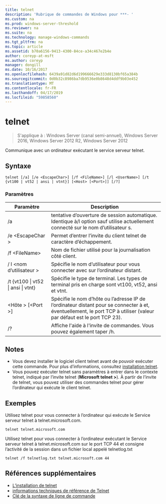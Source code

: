 ```yaml
---
title: telnet
description: 'Rubrique de commandes de Windows pour ***- '
ms.custom: na
ms.prod: windows-server-threshold
ms.reviewer: na
ms.suite: na
ms.technology: manage-windows-commands
ms.tgt_pltfrm: na
ms.topic: article
ms.assetid: b70a6156-9413-4300-84ce-a34c467e2b4e
author: coreyp-at-msft
ms.author: coreyp
manager: dongill
ms.date: 10/16/2017
ms.openlocfilehash: 6439a91d82d6d199666629e333d8130bf65a384b
ms.sourcegitcommit: 0d0b32c8986ba7db9536e0b8648d4ddf9b03e452
ms.translationtype: MT
ms.contentlocale: fr-FR
ms.lasthandoff: 04/17/2019
ms.locfileid: "59858560"
---
```

# <a name="telnet"></a>telnet

>S'applique à : Windows Server (canal semi-annuel), Windows Server 2016, Windows Server 2012 R2, Windows Server 2012

Communique avec un ordinateur exécutant le service serveur telnet. 
## <a name="syntax"></a>Syntaxe
```
telnet [/a] [/e <EscapeChar>] [/f <FileName>] [/l <UserName>] [/t {vt100 | vt52 | ansi | vtnt}] [<Host> [<Port>]] [/?]
```
### <a name="parameters"></a>Paramètres
|Paramètre|Description|
|-------|--------|
|/a|tentative d’ouverture de session automatique. Identique à/l option sauf utilise actuellement connecté sur le nom d’utilisateur s.|
|/e \<EscapeChar >|Permet d’entrer l’invite du client telnet de caractère d’échappement.|
|/f \<FileName>|Nom de fichier utilisé pour la journalisation côté client.|
|/ l \<nom d’utilisateur >|Spécifie le nom d’utilisateur pour vous connecter avec sur l’ordinateur distant.|
|/t {vt100 &#124; vt52 &#124; ansi &#124; vtnt}|Spécifie le type de terminal. Les types de terminal pris en charge sont vt100, vt52, ansi et vtnt.|
|\<Hôte > [\<Port >]|Spécifie le nom d’hôte ou l’adresse IP de l’ordinateur distant pour se connecter à et, éventuellement, le port TCP à utiliser (valeur par défaut est le port TCP 23).|
|/?|Affiche l'aide à l'invite de commandes. Vous pouvez également taper /h.|

## <a name="remarks"></a>Notes
-   Vous devez installer le logiciel client telnet avant de pouvoir exécuter cette commande. Pour plus d’informations, consultez [installation telnet](https://technet.microsoft.com/library/cc754293(v=ws.10).aspx).
-   Vous pouvez exécuter telnet sans paramètres à entrer dans le contexte telnet, indiqué par l’invite telnet (**Microsoft telnet >**). À partir de l’invite de telnet, vous pouvez utiliser des commandes telnet pour gérer l’ordinateur qui exécute le client telnet.

## <a name="BKMK_Examples"></a>Exemples
Utilisez telnet pour vous connecter à l’ordinateur qui exécute le Service serveur telnet à telnet.microsoft.com.
```
telnet telnet.microsoft.com
```
Utilisez telnet pour vous connecter à l’ordinateur exécutant le Service serveur telnet à telnet.microsoft.com sur le port TCP 44 et consigne l’activité de la session dans un fichier local appelé telnetlog.txt
```
telnet /f telnetlog.txt telnet.microsoft.com 44
```

## <a name="additional-references"></a>Références supplémentaires
-   [L’installation de telnet](https://technet.microsoft.com/library/cc754293(v=ws.10).aspx)
-   [informations techniques de référence de Telnet](https://technet.microsoft.com/library/cc754987(v=ws.10).aspx)
-   [Clé de la syntaxe de ligne de commande](command-line-syntax-key.md)
